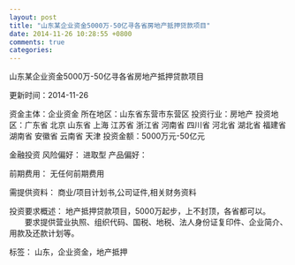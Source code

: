 ```yaml
---
layout: post
title: "山东某企业资金5000万-50亿寻各省房地产抵押贷款项目"
date: 2014-11-26 10:28:55 +0800
comments: true
categories: 
---
```

山东某企业资金5000万-50亿寻各省房地产抵押贷款项目



更新时间：2014-11-26

资金主体：企业资金
所在地区：山东省东营市东营区
投资行业：房地产
投资地区：广东省 北京 山东省 上海 江苏省 浙江省 河南省 四川省 河北省 湖北省 福建省 湖南省 安徽省 云南省 天津
投资金额：5000万元-50亿元

金融投资
风险偏好：
                            进取型 
                                                                                产品偏好：

前期费用：
无任何前期费用

需提供资料：
商业/项目计划书,公司证件,相关财务资料

投资要求概述：
地产抵押贷款项目，5000万起步，上不封顶，各省都可以。
　　要求提供营业执照、组织代码、国税、地税、法人身份证复印件、企业简介、用款及还款计划等。

标签：
山东，企业资金，地产抵押

